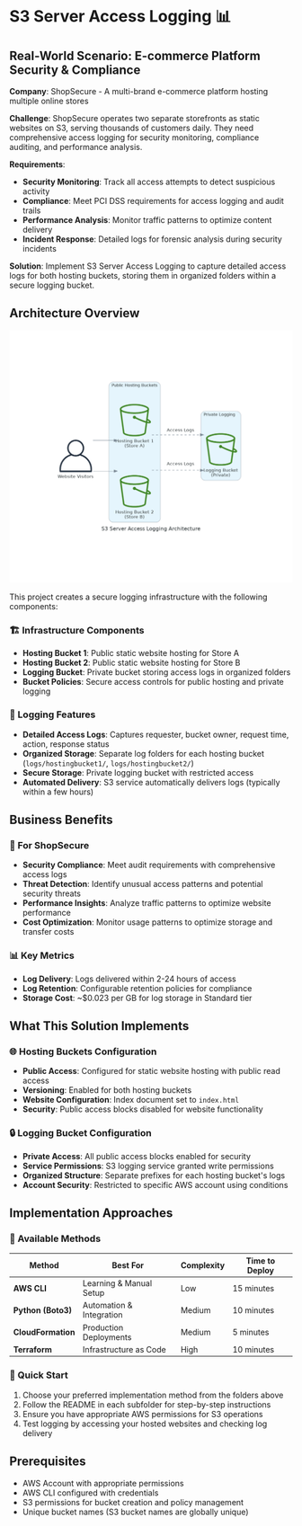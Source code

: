 # S3 Server Access Logging 📊

## Real-World Scenario: E-commerce Platform Security & Compliance

**Company**: ShopSecure - A multi-brand e-commerce platform hosting multiple online stores

**Challenge**: ShopSecure operates two separate storefronts as static websites on S3, serving thousands of customers daily. They need comprehensive access logging for security monitoring, compliance auditing, and performance analysis.

**Requirements**:
- **Security Monitoring**: Track all access attempts to detect suspicious activity
- **Compliance**: Meet PCI DSS requirements for access logging and audit trails
- **Performance Analysis**: Monitor traffic patterns to optimize content delivery
- **Incident Response**: Detailed logs for forensic analysis during security incidents

**Solution**: Implement S3 Server Access Logging to capture detailed access logs for both hosting buckets, storing them in organized folders within a secure logging bucket.

## Architecture Overview

![S3 Server Access Logging Architecture](diagrams/s3_server_access_logging_architecture.png)

This project creates a secure logging infrastructure with the following components:

### 🏗️ Infrastructure Components
- **Hosting Bucket 1**: Public static website hosting for Store A
- **Hosting Bucket 2**: Public static website hosting for Store B  
- **Logging Bucket**: Private bucket storing access logs in organized folders
- **Bucket Policies**: Secure access controls for public hosting and private logging

### 📝 Logging Features
- **Detailed Access Logs**: Captures requester, bucket owner, request time, action, response status
- **Organized Storage**: Separate log folders for each hosting bucket (`logs/hostingbucket1/`, `logs/hostingbucket2/`)
- **Secure Storage**: Private logging bucket with restricted access
- **Automated Delivery**: S3 service automatically delivers logs (typically within a few hours)

## Business Benefits

### 💼 For ShopSecure
- **Security Compliance**: Meet audit requirements with comprehensive access logs
- **Threat Detection**: Identify unusual access patterns and potential security threats
- **Performance Insights**: Analyze traffic patterns to optimize website performance
- **Cost Optimization**: Monitor usage patterns to optimize storage and transfer costs

### 📊 Key Metrics
- **Log Delivery**: Logs delivered within 2-24 hours of access
- **Log Retention**: Configurable retention policies for compliance
- **Storage Cost**: ~$0.023 per GB for log storage in Standard tier

## What This Solution Implements

### 🌐 Hosting Buckets Configuration
- **Public Access**: Configured for static website hosting with public read access
- **Versioning**: Enabled for both hosting buckets
- **Website Configuration**: Index document set to `index.html`
- **Security**: Public access blocks disabled for website functionality

### 🔒 Logging Bucket Configuration  
- **Private Access**: All public access blocks enabled for security
- **Service Permissions**: S3 logging service granted write permissions
- **Organized Structure**: Separate prefixes for each hosting bucket's logs
- **Account Security**: Restricted to specific AWS account using conditions

## Implementation Approaches

### 📁 Available Methods

| Method | Best For | Complexity | Time to Deploy |
|--------|----------|------------|----------------|
| **AWS CLI** | Learning & Manual Setup | Low | 15 minutes |
| **Python (Boto3)** | Automation & Integration | Medium | 10 minutes |
| **CloudFormation** | Production Deployments | Medium | 5 minutes |
| **Terraform** | Infrastructure as Code | High | 10 minutes |

### 🚀 Quick Start
1. Choose your preferred implementation method from the folders above
2. Follow the README in each subfolder for step-by-step instructions
3. Ensure you have appropriate AWS permissions for S3 operations
4. Test logging by accessing your hosted websites and checking log delivery

## Prerequisites

- AWS Account with appropriate permissions
- AWS CLI configured with credentials
- S3 permissions for bucket creation and policy management
- Unique bucket names (S3 bucket names are globally unique)
